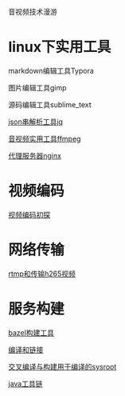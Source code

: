 音视频技术漫游

# linux下实用工具

markdown编辑工具Typora

图片编辑工具gimp

源码编辑工具sublime_text

[json串解析工具jq](/jq)

[音视频实用工具ffmpeg](/ffmpeg)

[代理服务器nginx](/nginx)

# 视频编码

[视频编码初探](/media)

# 网络传输

[rtmp和传输h265视频](/rtmpandh265)

# 服务构建

[bazel构建工具](/bazel)

[编译和链接](compileandlink.md)

[交叉编译与构建用于编译的sysroot](/sysroot)

[java工具链](/java)

